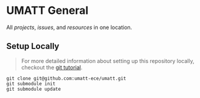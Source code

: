 # UMATT General
All _projects_, _issues_, and _resources_ in one location.

## Setup Locally
> For more detailed information about setting up this repository locally, checkout the [git tutorial]().

```shell
git clone git@github.com:umatt-ece/umatt.git
git submodule init
git submodule update
```
